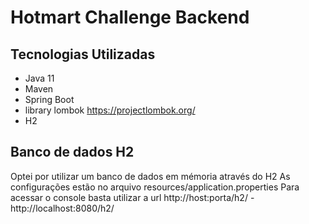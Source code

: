 # Hotmart Challenge Backend

## Tecnologias Utilizadas
* Java 11
* Maven
* Spring Boot
* library lombok https://projectlombok.org/
* H2


## Banco de dados H2
Optei por utilizar um banco de dados em mémoria através do H2
As configurações estão no arquivo resources/application.properties
Para acessar o console basta utilizar a url  http://host:porta/h2/ - http://localhost:8080/h2/